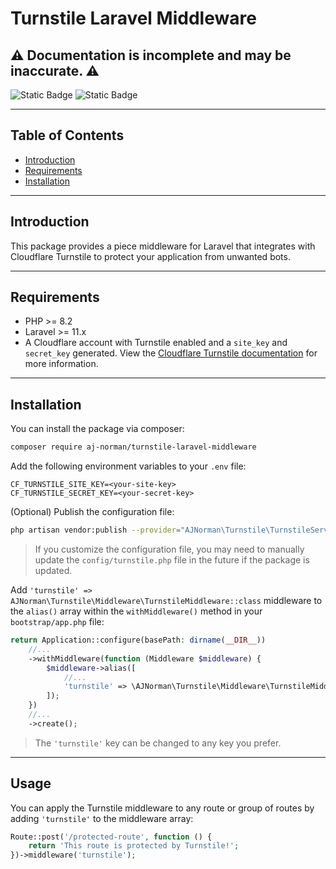 # Turnstile Laravel Middleware
## ⚠️ Documentation is incomplete and may be inaccurate. ⚠️

![Static Badge](https://img.shields.io/badge/packagist-turnstile_laravel_middleware-orange?style=flat-square&link=https%3A%2F%2Fpackagist.org%2Fpackages%2Fajnorman%2Fturnstile-laravel-middleware)
![Static Badge](https://img.shields.io/badge/license-MIT-blue?style=flat-square&link=https%3A%2F%2Fgithub.com%2Faj-norman%2Fturnstile-laravel-middleware%2Fblob%2Fmain%2FLICENSE.md)

___

## Table of Contents
- [Introduction](#introduction)
- [Requirements](#requirements)
- [Installation](#installation)

---

## Introduction

This package provides a piece middleware for Laravel that integrates with Cloudflare Turnstile to protect your application
from unwanted bots.

---

## Requirements

- PHP >= 8.2
- Laravel >= 11.x
- A Cloudflare account with Turnstile enabled and a `site_key` and `secret_key` generated. View the 
[Cloudflare Turnstile documentation](https://developers.cloudflare.com/turnstile) for more information.

---

## Installation

You can install the package via composer:

```bash
composer require aj-norman/turnstile-laravel-middleware
```

Add the following environment variables to your `.env` file:

```dotenv
CF_TURNSTILE_SITE_KEY=<your-site-key>
CF_TURNSTILE_SECRET_KEY=<your-secret-key>
```

(Optional) Publish the configuration file:

```bash
php artisan vendor:publish --provider="AJNorman\Turnstile\TurnstileServiceProvider" --tag="config"
```
> If you customize the configuration file, you may need to manually update the `config/turnstile.php` file in the 
> future if the package is updated.

Add `'turnstile' => AJNorman\Turnstile\Middleware\TurnstileMiddleware::class` middleware to the `alias()` array within the 
`withMiddleware()` method in your `bootstrap/app.php` file:

```php
return Application::configure(basePath: dirname(__DIR__))
    //...
    ->withMiddleware(function (Middleware $middleware) {
        $middleware->alias([
            //...
            'turnstile' => \AJNorman\Turnstile\Middleware\TurnstileMiddleware::class,
        ]);
    })
    //...
    ->create();
```
> The `'turnstile'` key can be changed to any key you prefer.

---

## Usage

You can apply the Turnstile middleware to any route or group of routes by adding `'turnstile'` to the middleware array:

```php
Route::post('/protected-route', function () {
    return 'This route is protected by Turnstile!';
})->middleware('turnstile');
```
